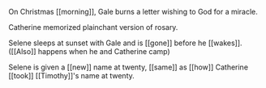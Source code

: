 On Christmas [[morning]], Gale burns a letter wishing to God for a miracle.

Catherine memorized plainchant version of rosary.

Selene sleeps at sunset with Gale and is [[gone]] before he [[wakes]]. ([[Also]] happens when he and Catherine camp)  
  
Selene is given a [[new]] name at twenty, [[same]] as [[how]] Catherine [[took]] [[Timothy]]'s name at twenty.